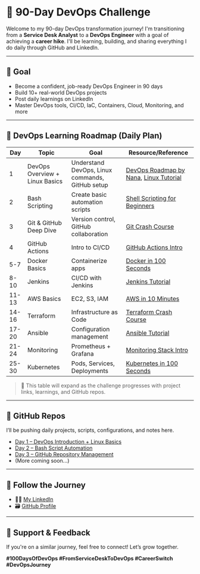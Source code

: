 
# 🚀 90-Day DevOps Challenge

Welcome to my 90-day DevOps transformation journey! I'm transitioning from a **Service Desk Analyst** to a **DevOps Engineer** with a goal of achieving a **career hike**. I'll be learning, building, and sharing everything I do daily through GitHub and LinkedIn.

---

## 🎯 Goal

- Become a confident, job-ready DevOps Engineer in 90 days
- Build 10+ real-world DevOps projects
- Post daily learnings on LinkedIn
- Master DevOps tools, CI/CD, IaC, Containers, Cloud, Monitoring, and more

---

## 🧭 DevOps Learning Roadmap (Daily Plan)

| Day | Topic | Goal | Resource/Reference |
|-----|-------|------|--------------------|
| 1 | DevOps Overview + Linux Basics | Understand DevOps, Linux commands, GitHub setup | [DevOps Roadmap by Nana](https://www.youtube.com/watch?v=0yWAtQ6wYNM), [Linux Tutorial](https://www.youtube.com/watch?v=ZtqBQ68cfJc) |
| 2 | Bash Scripting | Create basic automation scripts | [Shell Scripting for Beginners](https://www.youtube.com/watch?v=oxuRxtrO2Ag) |
| 3 | Git & GitHub Deep Dive | Version control, GitHub collaboration | [Git Crash Course](https://www.youtube.com/watch?v=SWYqp7iY_Tc) |
| 4 | GitHub Actions | Intro to CI/CD | [GitHub Actions Intro](https://www.youtube.com/watch?v=mFFXuXjVgkU) |
| 5-7 | Docker Basics | Containerize apps | [Docker in 100 Seconds](https://www.youtube.com/watch?v=Gjnup-PuquQ) |
| 8-10 | Jenkins | CI/CD with Jenkins | [Jenkins Tutorial](https://www.youtube.com/watch?v=FX322RVNGj4) |
| 11-13 | AWS Basics | EC2, S3, IAM | [AWS in 10 Minutes](https://www.youtube.com/watch?v=ulprqHHWlng) |
| 14-16 | Terraform | Infrastructure as Code | [Terraform Crash Course](https://www.youtube.com/watch?v=7xngnjfIlK4) |
| 17-20 | Ansible | Configuration management | [Ansible Tutorial](https://www.youtube.com/watch?v=wgQ3rHVMZ_A) |
| 21-24 | Monitoring | Prometheus + Grafana | [Monitoring Stack Intro](https://www.youtube.com/watch?v=h4Sl21AKiDg) |
| 25-30 | Kubernetes | Pods, Services, Deployments | [Kubernetes in 100 Seconds](https://www.youtube.com/watch?v=BN6tzuFEz40) |

> 📌 This table will expand as the challenge progresses with project links, learnings, and GitHub repos.

---

## 📁 GitHub Repos

I’ll be pushing daily projects, scripts, configurations, and notes here.

- [Day 1 – DevOps Introduction + Linux Basics](./devops-journey-day1)
- [Day 2 – Bash Script Automation](#)
- [Day 3 – GitHub Repository Management](#)
- (More coming soon...)

---

## 🔗 Follow the Journey

- 🧑‍💻 [My LinkedIn](https://www.linkedin.com/in/iamdommathamari)
- 🗃️ [GitHub Profile](https://github.com/iamdommathamari)

---

## 🙌 Support & Feedback

If you're on a similar journey, feel free to connect! Let’s grow together.

**#100DaysOfDevOps #FromServiceDeskToDevOps #CareerSwitch #DevOpsJourney**
